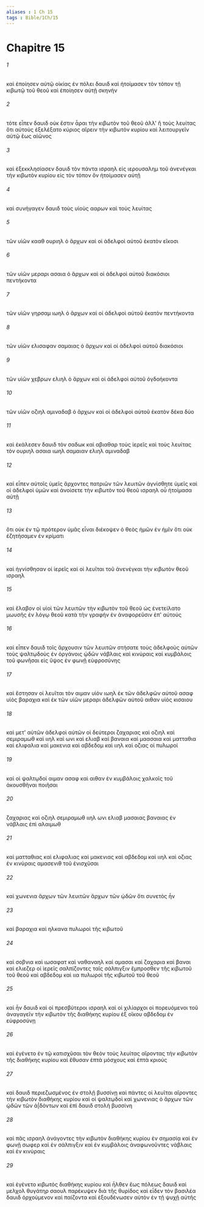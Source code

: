 ```yaml
---
aliases : 1 Ch 15
tags : Bible/1Ch/15
---
```


# Chapitre 15

###### 1
καὶ ἐποίησεν αὐτῷ οἰκίας ἐν πόλει δαυιδ καὶ ἡτοίμασεν τὸν τόπον τῇ κιβωτῷ τοῦ θεοῦ καὶ ἐποίησεν αὐτῇ σκηνήν
###### 2
τότε εἶπεν δαυιδ οὐκ ἔστιν ἆραι τὴν κιβωτὸν τοῦ θεοῦ ἀλλ' ἢ τοὺς λευίτας ὅτι αὐτοὺς ἐξελέξατο κύριος αἴρειν τὴν κιβωτὸν κυρίου καὶ λειτουργεῖν αὐτῷ ἕως αἰῶνος
###### 3
καὶ ἐξεκκλησίασεν δαυιδ τὸν πάντα ισραηλ εἰς ιερουσαλημ τοῦ ἀνενέγκαι τὴν κιβωτὸν κυρίου εἰς τὸν τόπον ὃν ἡτοίμασεν αὐτῇ
###### 4
καὶ συνήγαγεν δαυιδ τοὺς υἱοὺς ααρων καὶ τοὺς λευίτας
###### 5
τῶν υἱῶν κααθ ουριηλ ὁ ἄρχων καὶ οἱ ἀδελφοὶ αὐτοῦ ἑκατὸν εἴκοσι
###### 6
τῶν υἱῶν μεραρι ασαια ὁ ἄρχων καὶ οἱ ἀδελφοὶ αὐτοῦ διακόσιοι πεντήκοντα
###### 7
τῶν υἱῶν γηρσαμ ιωηλ ὁ ἄρχων καὶ οἱ ἀδελφοὶ αὐτοῦ ἑκατὸν πεντήκοντα
###### 8
τῶν υἱῶν ελισαφαν σαμαιας ὁ ἄρχων καὶ οἱ ἀδελφοὶ αὐτοῦ διακόσιοι
###### 9
τῶν υἱῶν χεβρων ελιηλ ὁ ἄρχων καὶ οἱ ἀδελφοὶ αὐτοῦ ὀγδοήκοντα
###### 10
τῶν υἱῶν οζιηλ αμιναδαβ ὁ ἄρχων καὶ οἱ ἀδελφοὶ αὐτοῦ ἑκατὸν δέκα δύο
###### 11
καὶ ἐκάλεσεν δαυιδ τὸν σαδωκ καὶ αβιαθαρ τοὺς ἱερεῖς καὶ τοὺς λευίτας τὸν ουριηλ ασαια ιωηλ σαμαιαν ελιηλ αμιναδαβ
###### 12
καὶ εἶπεν αὐτοῖς ὑμεῖς ἄρχοντες πατριῶν τῶν λευιτῶν ἁγνίσθητε ὑμεῖς καὶ οἱ ἀδελφοὶ ὑμῶν καὶ ἀνοίσετε τὴν κιβωτὸν τοῦ θεοῦ ισραηλ οὗ ἡτοίμασα αὐτῇ
###### 13
ὅτι οὐκ ἐν τῷ πρότερον ὑμᾶς εἶναι διέκοψεν ὁ θεὸς ἡμῶν ἐν ἡμῖν ὅτι οὐκ ἐζητήσαμεν ἐν κρίματι
###### 14
καὶ ἡγνίσθησαν οἱ ἱερεῖς καὶ οἱ λευῖται τοῦ ἀνενέγκαι τὴν κιβωτὸν θεοῦ ισραηλ
###### 15
καὶ ἔλαβον οἱ υἱοὶ τῶν λευιτῶν τὴν κιβωτὸν τοῦ θεοῦ ὡς ἐνετείλατο μωυσῆς ἐν λόγῳ θεοῦ κατὰ τὴν γραφήν ἐν ἀναφορεῦσιν ἐπ' αὐτούς
###### 16
καὶ εἶπεν δαυιδ τοῖς ἄρχουσιν τῶν λευιτῶν στήσατε τοὺς ἀδελφοὺς αὐτῶν τοὺς ψαλτῳδοὺς ἐν ὀργάνοις ᾠδῶν νάβλαις καὶ κινύραις καὶ κυμβάλοις τοῦ φωνῆσαι εἰς ὕψος ἐν φωνῇ εὐφροσύνης
###### 17
καὶ ἔστησαν οἱ λευῖται τὸν αιμαν υἱὸν ιωηλ ἐκ τῶν ἀδελφῶν αὐτοῦ ασαφ υἱὸς βαραχια καὶ ἐκ τῶν υἱῶν μεραρι ἀδελφῶν αὐτοῦ αιθαν υἱὸς κισαιου
###### 18
καὶ μετ' αὐτῶν ἀδελφοὶ αὐτῶν οἱ δεύτεροι ζαχαριας καὶ οζιηλ καὶ σεμιραμωθ καὶ ιιηλ καὶ ωνι καὶ ελιαβ καὶ βαναια καὶ μαασαια καὶ ματταθια καὶ ελιφαλια καὶ μακενια καὶ αβδεδομ καὶ ιιηλ καὶ οζιας οἱ πυλωροί
###### 19
καὶ οἱ ψαλτῳδοί αιμαν ασαφ καὶ αιθαν ἐν κυμβάλοις χαλκοῖς τοῦ ἀκουσθῆναι ποιῆσαι
###### 20
ζαχαριας καὶ οζιηλ σεμιραμωθ ιιηλ ωνι ελιαβ μασαιας βαναιας ἐν νάβλαις ἐπὶ αλαιμωθ
###### 21
καὶ ματταθιας καὶ ελιφαλιας καὶ μακενιας καὶ αβδεδομ καὶ ιιηλ καὶ οζιας ἐν κινύραις αμασενιθ τοῦ ἐνισχῦσαι
###### 22
καὶ χωνενια ἄρχων τῶν λευιτῶν ἄρχων τῶν ᾠδῶν ὅτι συνετὸς ἦν
###### 23
καὶ βαραχια καὶ ηλκανα πυλωροὶ τῆς κιβωτοῦ
###### 24
καὶ σοβνια καὶ ιωσαφατ καὶ ναθαναηλ καὶ αμασαι καὶ ζαχαρια καὶ βαναι καὶ ελιεζερ οἱ ἱερεῖς σαλπίζοντες ταῖς σάλπιγξιν ἔμπροσθεν τῆς κιβωτοῦ τοῦ θεοῦ καὶ αβδεδομ καὶ ιια πυλωροὶ τῆς κιβωτοῦ τοῦ θεοῦ
###### 25
καὶ ἦν δαυιδ καὶ οἱ πρεσβύτεροι ισραηλ καὶ οἱ χιλίαρχοι οἱ πορευόμενοι τοῦ ἀναγαγεῖν τὴν κιβωτὸν τῆς διαθήκης κυρίου ἐξ οἴκου αβδεδομ ἐν εὐφροσύνῃ
###### 26
καὶ ἐγένετο ἐν τῷ κατισχῦσαι τὸν θεὸν τοὺς λευίτας αἴροντας τὴν κιβωτὸν τῆς διαθήκης κυρίου καὶ ἔθυσαν ἑπτὰ μόσχους καὶ ἑπτὰ κριούς
###### 27
καὶ δαυιδ περιεζωσμένος ἐν στολῇ βυσσίνῃ καὶ πάντες οἱ λευῖται αἴροντες τὴν κιβωτὸν διαθήκης κυρίου καὶ οἱ ψαλτῳδοὶ καὶ χωνενιας ὁ ἄρχων τῶν ᾠδῶν τῶν ἀ|δόντων καὶ ἐπὶ δαυιδ στολὴ βυσσίνη
###### 28
καὶ πᾶς ισραηλ ἀνάγοντες τὴν κιβωτὸν διαθήκης κυρίου ἐν σημασίᾳ καὶ ἐν φωνῇ σωφερ καὶ ἐν σάλπιγξιν καὶ ἐν κυμβάλοις ἀναφωνοῦντες νάβλαις καὶ ἐν κινύραις
###### 29
καὶ ἐγένετο κιβωτὸς διαθήκης κυρίου καὶ ἦλθεν ἕως πόλεως δαυιδ καὶ μελχολ θυγάτηρ σαουλ παρέκυψεν διὰ τῆς θυρίδος καὶ εἶδεν τὸν βασιλέα δαυιδ ὀρχούμενον καὶ παίζοντα καὶ ἐξουδένωσεν αὐτὸν ἐν τῇ ψυχῇ αὐτῆς
